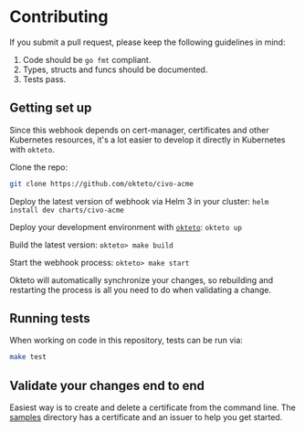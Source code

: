 # Contributing

If you submit a pull request, please keep the following guidelines in mind:

1. Code should be `go fmt` compliant.
2. Types, structs and funcs should be documented.
3. Tests pass.

## Getting set up

Since this webhook depends on cert-manager, certificates and other Kubernetes resources, it's a lot easier to develop it directly in Kubernetes with `okteto`. 

Clone the repo:
```sh
git clone https://github.com/okteto/civo-acme
```

Deploy the latest version of webhook via Helm 3 in your cluster:
`helm install dev charts/civo-acme`

Deploy your development environment with [`okteto`](https://github.com/okteto/okteto):
    `okteto up`

Build the latest version:
`okteto> make build`

Start the webhook process:
`okteto> make start`

Okteto will automatically synchronize your changes, so rebuilding and restarting the process is all you need to do when validating a change.

## Running tests

When working on code in this repository, tests can be run via:

```sh
make test
```

## Validate your changes end to end
Easiest way is to create and delete a certificate from the command line. The [samples](samples) directory has a certificate and an issuer to help you get started.
